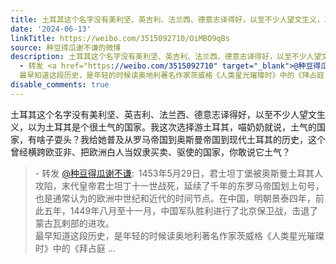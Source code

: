 ```yaml
---
title: 土耳其这个名字没有美利坚、英吉利、法兰西、德意志译得好，以至不少人望文生义，以为土耳其是个很土气的国家。我这次选择游土耳其，喵奶奶就说，土气的国家，有...
date: '2024-06-13'
linkTitle: https://weibo.com/3515092710/OiMBO9qBs
source: 种豆得瓜谢不谦的微博
description: 土耳其这个名字没有美利坚、英吉利、法兰西、德意志译得好，以至不少人望文生义，以为土耳其是个很土气的国家。我这次选择游土耳其，喵奶奶就说，土气的国家，有啥子耍头？我给她普及从罗马帝国到奥斯曼帝国到现代土耳其的历史，这个曾经横跨欧亚非、把欧洲白人当奴隶买卖、驱使的国家，你敢说它土气？<br><blockquote>
  - 转发 <a href="https://weibo.com/3515092710" target="_blank">@种豆得瓜谢不谦</a>: 1453年5月29日，君士坦丁堡被奥斯曼土耳其人攻陷，末代皇帝君士坦丁十一世战死，延续了千年的东罗马帝国划上句号，也是通常认为的欧洲中世纪和近代的时间节点。在中国，明朝景泰四年，前此五年，1449年八月至十一月，中国军队胜利进行了北京保卫战，击退了蒙古瓦剌部的进攻。<br>
  最早知道这段历史，是年轻的时候读奥地利著名作家茨威格《人类星光璀璨时》中的《拜占庭 ...
disable_comments: true
---
```

土耳其这个名字没有美利坚、英吉利、法兰西、德意志译得好，以至不少人望文生义，以为土耳其是个很土气的国家。我这次选择游土耳其，喵奶奶就说，土气的国家，有啥子耍头？我给她普及从罗马帝国到奥斯曼帝国到现代土耳其的历史，这个曾经横跨欧亚非、把欧洲白人当奴隶买卖、驱使的国家，你敢说它土气？<br><blockquote> - 转发 <a href="https://weibo.com/3515092710" target="_blank">@种豆得瓜谢不谦</a>: 1453年5月29日，君士坦丁堡被奥斯曼土耳其人攻陷，末代皇帝君士坦丁十一世战死，延续了千年的东罗马帝国划上句号，也是通常认为的欧洲中世纪和近代的时间节点。在中国，明朝景泰四年，前此五年，1449年八月至十一月，中国军队胜利进行了北京保卫战，击退了蒙古瓦剌部的进攻。<br> 最早知道这段历史，是年轻的时候读奥地利著名作家茨威格《人类星光璀璨时》中的《拜占庭 ...